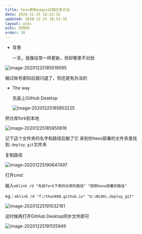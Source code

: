 ```yaml
---
title: hexo更新pages出错应急方法
date: 2020-12-25 18:53:16
updated: 2020-12-25 18:53:16
layout: wiki
wiki: 杂物间
order: 10
---
```


- 背景

  一天，我像往常一样更新，但却哪里不对劲

![image-20201225185519095](https://raw.hzchu.top/thun888/tuku/master/img/image-20201225185519095.png)

输过账号密码后就闪退了，但还是有办法的

- The way

  先装上GitHub Desktop

  ![image-20201225185853225](https://raw.hzchu.top/thun888/tuku/master/img/image-20201225185853225.png)

把仓库fork到本地

![image-20201225185950616](https://raw.hzchu.top/thun888/tuku/master/img/image-20201225185950616.png)

记下这个文件夹的名字和路径后删了它
来到你hexo部署的文件夹里找到`.deploy_git`文件夹

复制路径



![image-20201225190647497](https://raw.hzchu.top/thun888/tuku/master/img/image-20201225190647497.png)

打开cmd

输入`mklink /d "先前fork下来的仓库的路径" "刚刚hexo部署的路径"`

eg：`mklink /d "f:/thun888.github.io" "G:\BLOG\.deploy_git"`

![image-20201225191032161](https://raw.hzchu.top/thun888/tuku/master/img/image-20201225191032334.png)

这时候再打开GitHub Desktop同步文件即可



![image-20201225191125949](https://raw.hzchu.top/thun888/tuku/master/img/image-20201225191125949.png)
